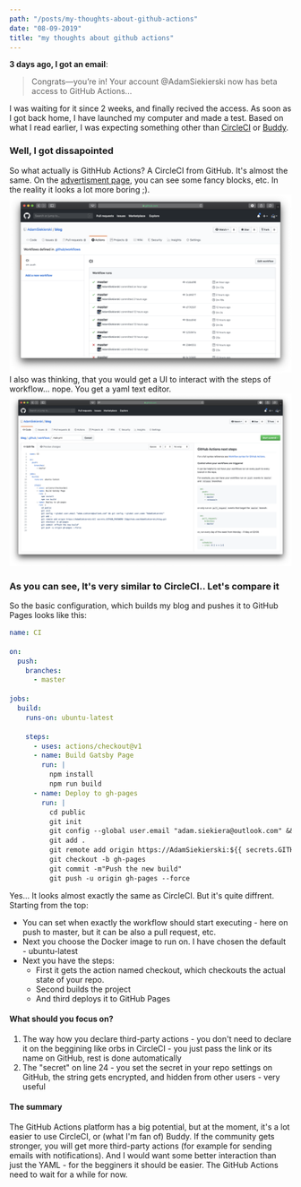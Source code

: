 ```yaml
---
path: "/posts/my-thoughts-about-github-actions"
date: "08-09-2019"
title: "my thoughts about github actions"
---
```


**3 days ago, I got an email**:

> Congrats—you’re in! Your account @AdamSiekierski now has beta access to GitHub Actions...

I was waiting for it since 2 weeks, and finally recived the access. As soon as I got back home, I have launched my computer and made a test. Based on what I read earlier, I was expecting something other than [CircleCI](https://circleci.com) or [Buddy](https://buddy.works).

### Well, I got dissapointed

So what actually is GithHub Actions? A CircleCI from GitHub. It's almost the same. On the [advertisment page](https://github.com/features/actions), you can see some fancy blocks, etc. In the reality it looks a lot more boring ;).
![How does it actually look](actions-screenshot.png)
I also was thinking, that you would get a UI to interact with the steps of workflow... nope. You get a yaml text editor.
![Workflow editor](yaml-editor.png)

### As you can see, It's very similar to CircleCI.. Let's compare it

So the basic configuration, which builds my blog and pushes it to GitHub Pages looks like this:

```yaml
name: CI

on:
  push:
    branches:
      - master

jobs:
  build:
    runs-on: ubuntu-latest

    steps:
      - uses: actions/checkout@v1
      - name: Build Gatsby Page
        run: |
          npm install
          npm run build
      - name: Deploy to gh-pages
        run: |
          cd public
          git init
          git config --global user.email "adam.siekiera@outlook.com" && git config --global user.name "AdamSiekierski"
          git add .
          git remote add origin https://AdamSiekierski:${{ secrets.GITHUB_PASSWORD }}@github.com/AdamSiekierski/blog.git
          git checkout -b gh-pages
          git commit -m"Push the new build"
          git push -u origin gh-pages --force
```

Yes... It looks almost exactly the same as CircleCI. But it's quite diffrent. Starting from the top:

- You can set when exactly the workflow should start executing - here on push to master, but it can be also a pull request, etc.
- Next you choose the Docker image to run on. I have chosen the default - ubuntu-latest
- Next you have the steps:
  - First it gets the action named checkout, which checkouts the actual state of your repo.
  - Second builds the project
  - And third deploys it to GitHub Pages

#### What should you focus on?

1. The way how you declare third-party actions - you don't need to declare it on the beggining like orbs in CircleCI - you just pass the link or its name on GitHub, rest is done automatically
2. The "secret" on line 24 - you set the secret in your repo settings on GitHub, the string gets encrypted, and hidden from other users - very useful

#### The summary

The GitHub Actions platform has a big potential, but at the moment, it's a lot easier to use CircleCI, or (what I'm fan of) Buddy. If the community gets stronger, you will get more third-party actions (for example for sending emails with notifications). And I would want some better interaction than just the YAML - for the begginers it should be easier. The GitHub Actions need to wait for a while for now.
